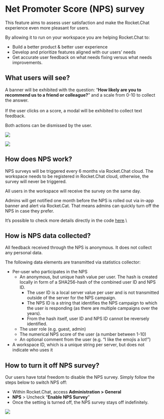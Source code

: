 # Net Promoter Score (NPS) survey

This feature aims to assess user satisfaction and make the Rocket.Chat experience even more pleasant for users.&#x20;

By allowing it to run on your workspace you are helping Rocket.Chat to:&#x20;

* Build a better product & better user experience
* Develop and prioritize features aligned with our users’ needs
* Get accurate user feedback on what needs fixing versus what needs improvements.

## **What users will see?**

A banner will be exhibited with the question: “**How likely are you to recommend us to a friend or colleague?**” and a scale from 0-10 to collect the answer.\
\
If the user clicks on a score, a modal will be exhibited to collect text feedback.

Both actions can be dismissed by the user.

![](https://lh6.googleusercontent.com/4BBASQyWUP1BM9x1Qouv-cxLUNY3TZBwobJV-N5LVzDZYxOjRmSOPDS9e2twv19d6D24UZhSjDwcwlK7H1U1em9OlWLaoueg0HcEUNcKIr6gSu0z6YGjAKovbj7E\_YEA2aC3CmuW)

![](https://lh5.googleusercontent.com/fbYrzTYf-5ybS8kbgjM6QFf7q8hjrHBf2KRrpiwoF1\_D1wBpBS2QjBnskXWmjvFXK-MWQj0VhHytBJaq9bJ1mqo887nENWgxim4y6BD4aoql6LZGEbBuqzUJwgAnKc3JSIFcoEky)

## How does NPS work?

NPS surveys will be triggered every 6 months via Rocket.Chat cloud. The workspace needs to be registered in Rocket.Chat cloud, otherwise, the survey will never be triggered.

All users in the workspace will receive the survey on the same day.

Admins will get notified one month before the NPS is rolled out via in-app banner and alert via Rocket.Cat. That means admins can quickly turn off the NPS in case they prefer.

It’s possible to check more details directly in the code [here](https://github.com/RocketChat/Rocket.Chat/blob/3.17.0/server/services/nps/service.ts).\


## How is NPS data collected?

All feedback received through the NPS is anonymous. It does not collect any personal data.&#x20;

The following data elements are transmitted via statistics collector:

* Per-user who participates in the NPS
  * An anonymous, but unique hash value per user. The hash is created locally in form of a SHA256-hash of the combined user ID and NPS ID.
    * The user ID is a local server value per user and is not transmitted outside of the server for the NPS campaign.
    * The NPS ID is a string that identifies the NPS campaign to which the user is responding (as there are multiple campaigns over the years).
    * From the hash itself, user ID and NPS ID cannot be reversely identified.
  * The user role (e.g. guest, admin)
  * The numerical NPS score of the user (a number between 1-10)
  * An optional comment from the user (e.g. “I like the emojis a lot!”)
* A workspace ID, which is a unique string per server, but does not indicate who uses it

## How to turn it off NPS survey?

Our users have total freedom to disable the NPS survey. Simply follow the steps below to switch NPS off:

* Within Rocket.Chat, access **Administration > General**&#x20;
* **NPS** > Uncheck “**Enable NPS Survey**”
* Once the setting is turned off, the NPS survey stays off indefinitely.

![](https://lh5.googleusercontent.com/dy4TrUEoeGsj3rFes4or0m5hZ-Jvxp1mtz\_zrt2f-Diaox-CTttatqaVWLkSpQ2TJt6n9j3Zd-yCf\_RQS1H1zeH4M8gYPpLm2Gpk\_lp50NulU56arxdL5zyQTZRzGG6uKlEr7KMY)
